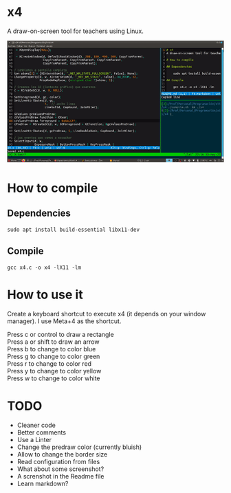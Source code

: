 # x4

A draw-on-screen tool for teachers using Linux.


![Demo](./img/demo.gif)

# How to compile

## Dependencies

    sudo apt install build-essential libx11-dev

## Compile

    gcc x4.c -o x4 -lX11 -lm

# How to use it

Create a keyboard shortcut to execute x4 (it depends on your window manager). I use Meta+4 as the shortcut.

Press c or control to draw a rectangle  
Press a or shift to draw an arrow  
Press b to change to color blue  
Press g to change to color green  
Press r to change to color red  
Press y to change to color yellow  
Press w to change to color white  


# TODO

- Cleaner code
- Better comments
- Use a Linter
- Change the predraw color (currently bluish)
- Allow to change the border size
- Read configuration from files
- What about some screenshot?
- A screnshot in the Readme file
- Learn markdown?

